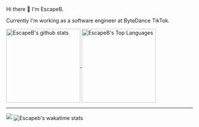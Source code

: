 Hi there 👋 I'm EscapeB.

Currently I'm working as a software engineer at ByteDance TikTok.

<a href="https://github.com/EscapeB" target="_blank" rel="noopener noreferrer nofollow">
  <img height=200 align="center" src="https://github-readme-stats.vercel.app/api?username=escapeb&show_icons=true&icon_color=0366d6&bg_color=ffffff&hide_title=true&hide=stars&include_all_commits=true&show=prs_merged,prs_merged_percentage" alt="EscapeB's github stats"/>
</a>

<a href="https://github.com/EscapeB" target="_blank" rel="noopener noreferrer nofollow">
  <img height=200 align="center" src="https://github-readme-stats.vercel.app/api/top-langs/?username=escapeb&show_icons=true&layout=compact" alt="EscapeB's Top Languages"/>
</a>

---

<img src="https://wakatime.com/badge/user/dd65c81e-f137-4b42-b56b-316233dbf6b5.svg"/>

<img align="center" src="https://github-readme-stats.vercel.app/api/wakatime?username=escapeb&layout=compact" alt="Escapeb's wakatime stats"/>
